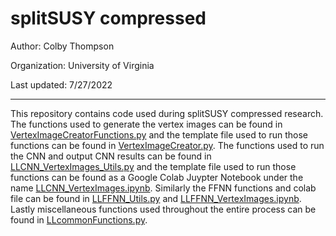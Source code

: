 # splitSUSY compressed
Author: Colby Thompson

Organization: University of Virginia

Last updated: 7/27/2022

---

This repository contains code used during splitSUSY compressed research. The functions used to generate the vertex images can be found in [VertexImageCreatorFunctions.py](https://github.com/ctdax/LLvertices/blob/main/VertexImageCreatorFunctions.py) and the template file used to run those functions can be found in [VertexImageCreator.py](https://github.com/ctdax/LLvertices/blob/main/VertexImageCreator.py). The functions used to run the CNN and output CNN results can be found in [LLCNN_VertexImages_Utils.py](https://github.com/ctdax/LLvertices/blob/main/LLCNN_VertexImages_Utils.py) and the template file used to run those functions can be found as a Google Colab Juypter Notebook under the name [LLCNN_VertexImages.ipynb](https://github.com/ctdax/LLvertices/blob/main/LLCNN_VertexImages.ipynb). Similarly the FFNN functions and colab file can be found in [LLFFNN_Utils.py](https://github.com/ctdax/LLvertices/blob/main/LLFFNN_Utils.py) and [LLFFNN_VertexImages.ipynb](https://github.com/ctdax/LLvertices/blob/main/LLFFNN_VertexImages.ipynb). Lastly miscellaneous functions used throughout the entire process can be found in [LLcommonFunctions.py](https://github.com/ctdax/LLvertices/blob/main/LLcommonFunctions.py).
